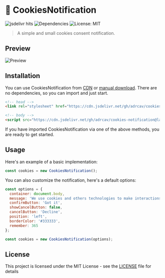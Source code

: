 # 🍪 CookiesNotification
![jsdelivr hits](https://data.jsdelivr.com/v1/package/gh/adrcav/cookies-notification/badge)
![Dependencies](https://david-dm.org/adrcav/cookies-notification.svg)
![License: MIT](https://img.shields.io/github/license/adrcav/cookies-notification)

<blockquote>A simple and small cookies consent notification.</blockquote>

## Preview
![Preview](https://i.imgur.com/WmPSTpk.gif)

## Installation

You can use CookiesNotification from [CDN](https://cdn.jsdelivr.net/gh/adrcav/cookies-notification@latest/dist/) or [manual download](https://github.com/adrcav/cookies-notification/archive/master.zip). There are no dependencies, so you can import and just start.

```html
<!-- head -->
<link rel="stylesheet" href="https://cdn.jsdelivr.net/gh/adrcav/cookies-notification@latest/dist/css/cookies-notification.min.css">

<!-- body -->
<script src="https://cdn.jsdelivr.net/gh/adrcav/cookies-notification@latest/dist/js/cookies-notification.min.js"></script>
```

If you have imported CookiesNotification via one of the above methods, you are ready to get started.

## Usage

Here's an example of a basic implementation:

```javascript
const cookies = new CookiesNotification();
```

You can also customize the notification, here's a default options:

```javascript
const options = {
  container: document.body,
  message: 'We use cookies and others technologies to make interactions with our services easy and meaningful. By continuing to use this site you are giving us your consent to do this.',
  confirmButton: 'Got it',
  showCancelButton: false,
  cancelButton: 'Decline',
  position: 'left',
  borderColor: '#333333',
  remember: 365
};

const cookies = new CookiesNotification(options);
```

## License
This project is licensed under the MIT License - see the [LICENSE](LICENSE) file for details
